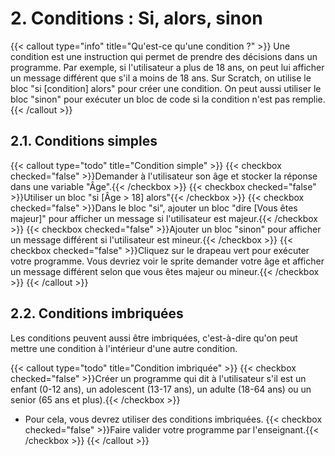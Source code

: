 # 2. Conditions : Si, alors, sinon
{{< callout type="info" title="Qu'est-ce qu'une condition ?" >}}
Une condition est une instruction qui permet de prendre des décisions dans un programme.
Par exemple, si l'utilisateur a plus de 18 ans, on peut lui afficher un message différent que s'il a moins de 18 ans.
Sur Scratch, on utilise le bloc "si [condition] alors" pour créer une condition. 
On peut aussi utiliser le bloc "sinon" pour exécuter un bloc de code si la condition n'est pas remplie.
{{< /callout >}}

## 2.1. Conditions simples  
{{< callout type="todo" title="Condition simple" >}}
{{< checkbox checked="false" >}}Demander à l'utilisateur son âge et stocker la réponse dans une variable "Âge".{{< /checkbox >}}
{{< checkbox checked="false" >}}Utiliser un bloc "si [Âge > 18] alors"{{< /checkbox >}}
{{< checkbox checked="false" >}}Dans le bloc "si", ajouter un bloc "dire [Vous êtes majeur]" pour afficher un message si l'utilisateur est majeur.{{< /checkbox >}}
{{< checkbox checked="false" >}}Ajouter un bloc "sinon" pour afficher un message différent si l'utilisateur est mineur.{{< /checkbox >}}
{{< checkbox checked="false" >}}Cliquez sur le drapeau vert pour exécuter votre programme. Vous devriez voir le sprite demander votre âge et afficher un message différent selon que vous êtes majeur ou mineur.{{< /checkbox >}}
{{< /callout >}}

## 2.2. Conditions imbriquées
Les conditions peuvent aussi être imbriquées, c'est-à-dire qu'on peut mettre une condition à l'intérieur d'une autre condition. 

{{< callout type="todo" title="Condition imbriquée" >}}
{{< checkbox checked="false" >}}Créer un programme qui dit à l'utilisateur s'il est un enfant (0-12 ans), un adolescent (13-17 ans), un adulte (18-64 ans) ou un senior (65 ans et plus).{{< /checkbox >}}
- Pour cela, vous devrez utiliser des conditions imbriquées.
{{< checkbox checked="false" >}}Faire valider votre programme par l'enseignant.{{< /checkbox >}}
{{< /callout >}}